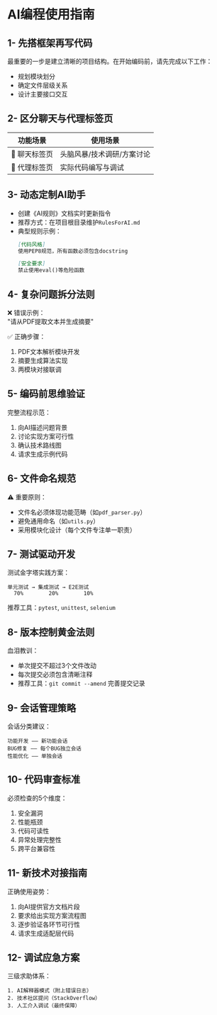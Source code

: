 # AI编程使用指南

## 1- 先搭框架再写代码
最重要的一步是建立清晰的项目结构。在开始编码前，请先完成以下工作：
- 规划模块划分
- 确定文件层级关系
- 设计主要接口交互

## 2- 区分聊天与代理标签页
| 功能场景         | 使用场景                     |
|------------------|----------------------------|
| 💬 聊天标签页     | 头脑风暴/技术调研/方案讨论  |
| 🤖 代理标签页     | 实际代码编写与调试          |

## 3- 动态定制AI助手
- 创建《AI规则》文档实时更新指令
- 推荐方式：在项目根目录维护`RulesForAI.md`
- 典型规则示例：
  ```markdown
  [代码风格]
  使用PEP8规范，所有函数必须包含docstring
  
  [安全要求]
  禁止使用eval()等危险函数
  ```

## 4- 复杂问题拆分法则
❌ 错误示例：  
"请从PDF提取文本并生成摘要"  

✅ 正确步骤：  
1. PDF文本解析模块开发  
2. 摘要生成算法实现  
3. 两模块对接联调  

## 5- 编码前思维验证
完整流程示范：  
1. 向AI描述问题背景  
2. 讨论实现方案可行性  
3. 确认技术路线图  
4. 请求生成示例代码  

## 6- 文件命名规范
⚠️ 重要原则：  
- 文件名必须体现功能范畴（如`pdf_parser.py`）  
- 避免通用命名（如`utils.py`）  
- 采用模块化设计（每个文件专注单一职责）

## 7- 测试驱动开发
测试金字塔实践方案：  
```
单元测试 → 集成测试 → E2E测试
  70%        20%        10%
```
推荐工具：`pytest`, `unittest`, `selenium`

## 8- 版本控制黄金法则
血泪教训：  
- 单次提交不超过3个文件改动  
- 每次提交必须包含清晰注释  
- 推荐工具：`git commit --amend` 完善提交记录

## 9- 会话管理策略
会话分类建议：  
```
功能开发 —— 新功能会话
BUG修复 —— 每个BUG独立会话
性能优化 —— 单独会话
```

## 10- 代码审查标准
必须检查的5个维度：  
1. 安全漏洞  
2. 性能瓶颈  
3. 代码可读性  
4. 异常处理完整性  
5. 跨平台兼容性  

## 11- 新技术对接指南
正确使用姿势：  
1. 向AI提供官方文档片段  
2. 要求给出实现方案流程图  
3. 逐步验证各环节可行性  
4. 请求生成适配层代码  

## 12- 调试应急方案
三级求助体系：  
```
1. AI解释器模式（附上错误日志）
2. 技术社区提问（StackOverflow）
3. 人工介入调试（最终保障）
```
